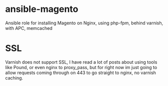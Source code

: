 ansible-magento
===============

Ansible role for installing Magento on Nginx, using php-fpm, behind varnish, with APC, memcached

SSL
===
Varnish does not support SSL, I have read a lot of posts about using tools like
Pound, or even nginx to proxy_pass, but for right now im just going to allow
requests coming through on 443 to go straight to nginx, no varnish caching.
